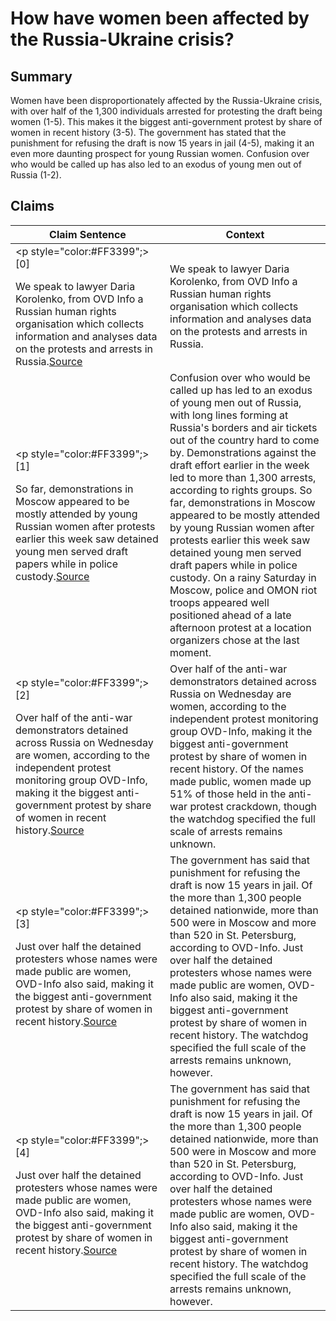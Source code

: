 # How have women been affected by the Russia-Ukraine crisis?

## Summary
Women have been disproportionately affected by the Russia-Ukraine crisis, with over half of the 1,300 individuals arrested for protesting the draft being women (1-5). This makes it the biggest anti-government protest by share of women in recent history (3-5). The government has stated that the punishment for refusing the draft is now 15 years in jail (4-5), making it an even more daunting prospect for young Russian women. Confusion over who would be called up has also led to an exodus of young men out of Russia (1-2).

## Claims
| Claim Sentence | Context |
|---|---|
|<p style="color:#FF3399";>[0]</p>We speak to lawyer Daria Korolenko, from OVD Info a Russian human rights organisation which collects information and analyses data on the protests and arrests in Russia.<a href="https://www.channel4.com/news/thousands-of-anti-war-protesters-detained-in-russia" target="_blank">Source</a>| We speak to lawyer Daria Korolenko, from OVD Info a Russian human rights organisation which collects information and analyses data on the protests and arrests in Russia.|
|<p style="color:#FF3399";>[1]</p>So far, demonstrations in Moscow appeared to be mostly attended by young Russian women after protests earlier this week saw detained young men served draft papers while in police custody.<a href="https://www.npr.org/2022/09/24/1124939236/russia-protest-putin-mobilization-draft-ukraine-war" target="_blank">Source</a>| Confusion over who would be called up has led to an exodus of young men out of Russia, with long lines forming at Russia's borders and air tickets out of the country hard to come by. Demonstrations against the draft effort earlier in the week led to more than 1,300 arrests, according to rights groups. So far, demonstrations in Moscow appeared to be mostly attended by young Russian women after protests earlier this week saw detained young men served draft papers while in police custody. On a rainy Saturday in Moscow, police and OMON riot troops appeared well positioned ahead of a late afternoon protest at a location organizers chose at the last moment.|
|<p style="color:#FF3399";>[2]</p>Over half of the anti-war demonstrators detained across Russia on Wednesday are women, according to the independent protest monitoring group OVD-Info, making it the biggest anti-government protest by share of women in recent history.<a href="https://www.cnn.com/europe/live-news/russia-ukraine-war-news-09-22-22/h_02406074db93bd5ebdcf3d4d828f38e7" target="_blank">Source</a>| Over half of the anti-war demonstrators detained across Russia on Wednesday are women, according to the independent protest monitoring group OVD-Info, making it the biggest anti-government protest by share of women in recent history. Of the names made public, women made up 51% of those held in the anti-war protest crackdown, though the watchdog specified the full scale of arrests remains unknown.|
|<p style="color:#FF3399";>[3]</p>Just over half the detained protesters whose names were made public are women, OVD-Info also said, making it the biggest anti-government protest by share of women in recent history.<a href="https://www.cnn.com/europe/live-news/russia-ukraine-war-news-09-23-22/h_f5ee26d93d6a9ed19c575c6e7550293c" target="_blank">Source</a>| The government has said that punishment for refusing the draft is now 15 years in jail. Of the more than 1,300 people detained nationwide, more than 500 were in Moscow and more than 520 in St. Petersburg, according to OVD-Info. Just over half the detained protesters whose names were made public are women, OVD-Info also said, making it the biggest anti-government protest by share of women in recent history. The watchdog specified the full scale of the arrests remains unknown, however.|
|<p style="color:#FF3399";>[4]</p>Just over half the detained protesters whose names were made public are women, OVD-Info also said, making it the biggest anti-government protest by share of women in recent history.<a href="https://www.cnn.com/2022/09/22/europe/russia-protests-partial-mobilization-ukraine-intl-hnk/index.html" target="_blank">Source</a>| The government has said that punishment for refusing the draft is now 15 years in jail. Of the more than 1,300 people detained nationwide, more than 500 were in Moscow and more than 520 in St. Petersburg, according to OVD-Info. Just over half the detained protesters whose names were made public are women, OVD-Info also said, making it the biggest anti-government protest by share of women in recent history. The watchdog specified the full scale of the arrests remains unknown, however.|
